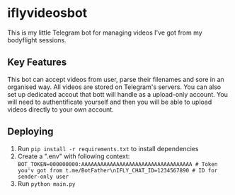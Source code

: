 # iflyvideosbot
This is my little Telegram bot for managing videos I've got from my bodyflight sessions.

## Key Features
This bot can accept videos from user, parse their filenames and sore in an organised way. All videos are stored on Telegram's servers.
You can also set up dedicated accout that bott will handle as a upload-only account. You will need to authentificate yourself and then you will be able to upload videos directly to your own account.

## Deploying
1. Run `pip install -r requirements.txt` to install dependencies
2. Create a ".env" with following context:
`BOT_TOKEN=000000000:AAAAAAAAAAAAAAAAAAAAAAAAAAAAAAAAAAA # Token you'v got from t.me/BotFather\nIFLY_CHAT_ID=1234567890 # ID for sender-only user`
3. Run `python main.py`
